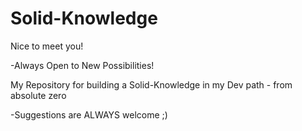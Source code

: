 # Solid-Knowledge
Nice to meet you!</p>
-Always Open to New Possibilities!</p>
My Repository for building a Solid-Knowledge in my Dev path - from absolute zero</p>
-Suggestions are ALWAYS welcome ;)

